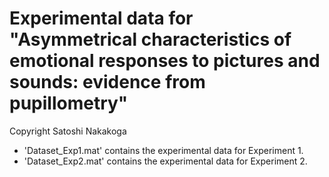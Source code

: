 # Experimental data for "Asymmetrical characteristics of emotional responses to pictures and sounds: evidence from pupillometry"
Copyright Satoshi Nakakoga
* 'Dataset_Exp1.mat' contains the experimental data for Experiment 1.
* 'Dataset_Exp2.mat' contains the experimental data for Experiment 2.
